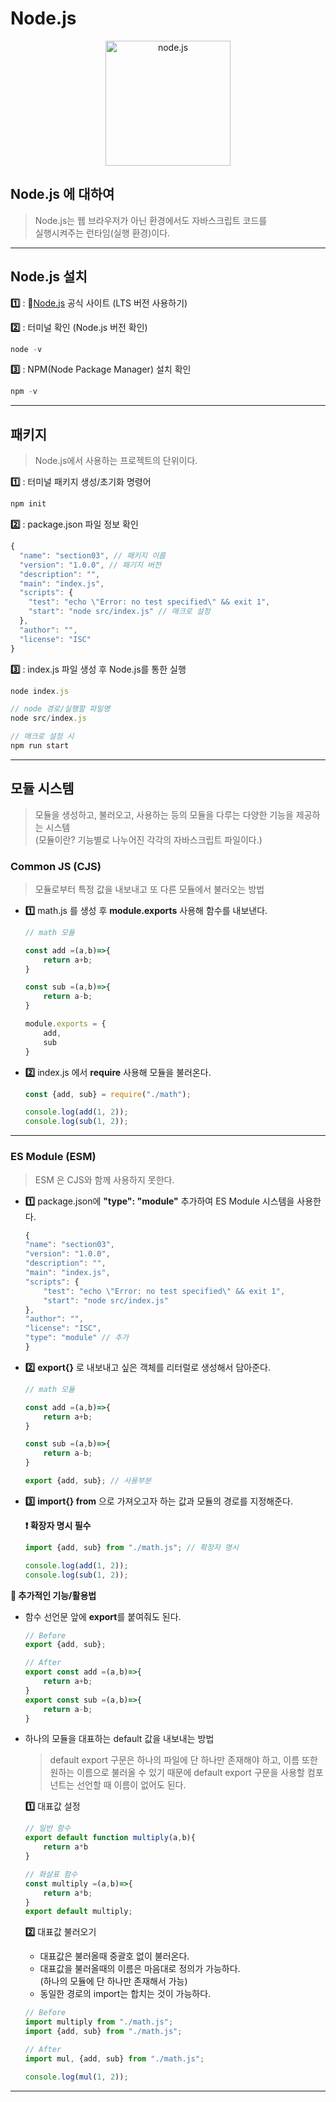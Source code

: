 # Node.js

<p align="center"><img src="https://github.com/lbsafe/Node.js/assets/65703793/ee4e0aab-ce2a-4a10-a051-4316b754ec30" alt="node.js" width="200px"></p>

## Node.js 에 대하여

> Node.js는 웹 브라우저가 아닌 환경에서도 자바스크립트 코드를  
실행시켜주는 런타임(실행 환경)이다.
***

## Node.js 설치

**:one:** : :link:[Node.js][nodelink] 공식 사이트 (LTS 버전 사용하기)
    
[nodelink]: https://nodejs.org/en "Go node"

**:two:** : 터미널 확인 (Node.js 버전 확인)
```js
node -v
```

**:three:** : NPM(Node Package Manager) 설치 확인
```js
npm -v
```
***

## 패키지

> Node.js에서 사용하는 프로젝트의 단위이다.

**:one:** : 터미널 패키지 생성/초기화 명령어
```js
npm init
```

**:two:** : package.json 파일 정보 확인
```js
{
  "name": "section03", // 패키지 이름
  "version": "1.0.0", // 패기지 버전
  "description": "",
  "main": "index.js",
  "scripts": {
    "test": "echo \"Error: no test specified\" && exit 1",
    "start": "node src/index.js" // 매크로 설정
  },
  "author": "",
  "license": "ISC"
}
```

**:three:** : index.js 파일 생성 후 Node.js를 통한 실행
```js 
node index.js

// node 경로/실행할 파일명
node src/index.js

// 매크로 설정 시
npm run start
```
***

## 모듈 시스템

> 모듈을 생성하고, 불러오고, 사용하는 등의 모듈을 다루는 다양한 기능을 제공하는 시스템   
(모듈이란? 기능별로 나누어진 각각의 자바스크립트 파일이다.)

### Common JS (CJS)

> 모듈로부터 특정 값을 내보내고 또 다른 모듈에서 불러오는 방법

* **:one:** math.js 를 생성 후 **module.exports** 사용해 함수를 내보낸다.

    ```js
    // math 모듈

    const add =(a,b)=>{
        return a+b;
    }

    const sub =(a,b)=>{
        return a-b;
    }

    module.exports = {
        add,
        sub
    }
    ```

* **:two:** index.js 에서 **require** 사용해 모듈을 불러온다.

    ```js
    const {add, sub} = require("./math");

    console.log(add(1, 2));
    console.log(sub(1, 2));
    ```
***

### ES Module (ESM)

> ESM 은 CJS와 함께 사용하지 못한다.

* **:one:** package.json에 **"type": "module"** 추가하여 ES Module 시스템을 사용한다.

    ```js
    {
    "name": "section03",
    "version": "1.0.0",
    "description": "",
    "main": "index.js",
    "scripts": {
        "test": "echo \"Error: no test specified\" && exit 1",
        "start": "node src/index.js"
    },
    "author": "",
    "license": "ISC",
    "type": "module" // 추가
    }
    ```

* **:two:** **export{}** 로 내보내고 싶은 객체를 리터럴로 생성해서 담아준다.

    ```js
    // math 모듈

    const add =(a,b)=>{
        return a+b;
    }

    const sub =(a,b)=>{
        return a-b;
    }

    export {add, sub}; // 사용부분
    ```

* **:three:** **import{} from** 으로 가져오고자 하는 값과 모듈의 경로를 지정해준다.

    **:exclamation: 확장자 명시 필수**
    ```js
    import {add, sub} from "./math.js"; // 확장자 명시

    console.log(add(1, 2));
    console.log(sub(1, 2));
    ```

**:pushpin: 추가적인 기능/활용법**

- 함수 선언문 앞에 **export**를 붙여줘도 된다.

    ```js
    // Before
    export {add, sub};

    // After
    export const add =(a,b)=>{
        return a+b;
    }
    export const sub =(a,b)=>{
        return a-b;
    }
    ```

- 하나의 모듈을 대표하는 default 값을 내보내는 방법

    > default export 구문은 하나의 파일에 단 하나만 존재해야 하고, 이름 또한 원하는 이름으로 불러올 수 있기 때문에 default export 구문을 사용할 컴포넌트는 선언할 때 이름이 없어도 된다.

    **:one:** 대표값 설정

    ```js
    // 일반 함수
    export default function multiply(a,b){
        return a*b
    }

    // 화살표 함수
    const multiply =(a,b)=>{
        return a*b;
    }
    export default multiply; 
    ```

    **:two:** 대표값 불러오기

    * 대표값은 불러올때 중괄호 없이 불러온다.
    * 대표값을 불러올때의 이름은 마음대로 정의가 가능하다.    
    (하나의 모듈에 단 하나만 존재해서 가능)
    * 동일한 경로의 import는 합치는 것이 가능하다.
    
    ```js
    // Before
    import multiply from "./math.js";
    import {add, sub} from "./math.js";

    // After
    import mul, {add, sub} from "./math.js";
    
    console.log(mul(1, 2));
    ```
***